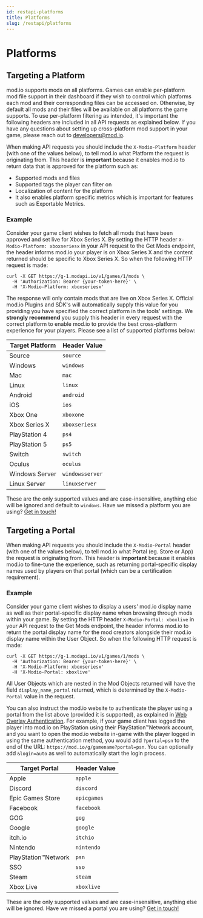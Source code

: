 ```yaml
---
id: restapi-platforms
title: Platforms
slug: /restapi/platforms
---
```


# Platforms

## Targeting a Platform

mod.io supports mods on all platforms. Games can enable per-platform mod file support in their dashboard if they wish to control which platforms each mod and their corresponding files can be accessed on. Otherwise, by default all mods and their files will be available on all platforms the game supports. To use per-platform filtering as intended, it's important the following headers are included in all API requests as explained below. If you have any questions about setting up cross-platform mod support in your game, please reach out to [developers@mod.io](mailto:developers@mod.io?subject=Platform%20Targeting).

When making API requests you should include the `X-Modio-Platform` header (with one of the values below), to tell mod.io what Platform the request is originating from. This header is __important__ because it enables mod.io to return data that is approved for the platform such as:

- Supported mods and files
- Supported tags the player can filter on
- Localization of content for the platform
- It also enables platform specific metrics which is important for features such as Exportable Metrics.

### Example

Consider your game client wishes to fetch all mods that have been approved and set live for Xbox Series X. By setting the HTTP header `X-Modio-Platform: xboxseriesx` in your API request to the <Link to="/restapi/docs/get-mods">Get Mods</Link> endpoint, the header informs mod.io your player is on Xbox Series X and the content returned should be specific to Xbox Series X. So when the following HTTP request is made:

```shell
curl -X GET https://g-1.modapi.io/v1/games/1/mods \
  -H 'Authorization: Bearer {your-token-here}' \
  -H 'X-Modio-Platform: xboxseriesx'
```

The response will only contain mods that are live on Xbox Series X. Official mod.io <Link to="/restapi#official-tools">Plugins and SDK's</Link>  will automatically supply this value for you providing you have specified the correct platform in the tools' settings. We __strongly recommend__ you supply this header in every request with the correct platform to enable mod.io to provide the best cross-platform experience for your players. Please see a list of supported platforms below:

Target Platform | Header Value
---------- | ----------  
Source | `source`
Windows | `windows`
Mac | `mac`
Linux | `linux`
Android | `android`
iOS | `ios`
Xbox One | `xboxone`
Xbox Series X | `xboxseriesx`
PlayStation 4 | `ps4`
PlayStation 5 | `ps5`
Switch | `switch`
Oculus | `oculus`
Windows Server | `windowsserver`
Linux Server | `linuxserver`

These are the only supported values and are case-insensitive, anything else will be ignored and default to `windows`. Have we missed a platform you are using? [Get in touch!](mailto:developers@mod.io?subject=Platform%20Support)

## Targeting a Portal

When making API requests you should include the `X-Modio-Portal` header (with one of the values below), to tell mod.io what Portal (eg. Store or App) the request is originating from. This header is __important__ because it enables mod.io to fine-tune the experience, such as returning portal-specific display names used by players on that portal (which can be a certification requirement).

### Example

Consider your game client wishes to display a users' mod.io display name as well as their portal-specific display name when browsing through mods within your game. By setting the HTTP header `X-Modio-Portal: xboxlive` in your API request to the <Link to="/restapi/docs/get-mods">Get Mods</Link> endpoint, the header informs mod.io to return the portal display name for the mod creators alongside their mod.io display name within the <Link to="/restapi/docs/schemas/user-object">User Object</Link>. So when the following HTTP request is made:

```shell
curl -X GET https://g-1.modapi.io/v1/games/1/mods \
  -H 'Authorization: Bearer {your-token-here}' \
  -H 'X-Modio-Platform: xboxseriesx'
  -H 'X-Modio-Portal: xboxlive'
```

All <Link to="/restapi/docs/schemas/user-object">User Objects</Link> which are nested in the <Link to="/restapi/docs/schemas/user-object">Mod Objects</Link> returned will have the field `display_name_portal` returned, which is determined by the `X-Modio-Portal` value in the request.

You can also instruct the mod.io website to authenticate the player using a portal from the list above (provided it is supported), as explained in [Web Overlay Authentication](#authentication). For example, if your game client has logged the player into mod.io on PlayStation using their PlayStation™Network account, and you want to open the mod.io website in-game with the player logged in using the same authentication method, you would add `?portal=psn` to the end of the URL: `https://mod.io/g/gamename?portal=psn`. You can optionally add `&login=auto` as well to automatically start the login process.

Target Portal | Header Value
---------- | ----------  
Apple | `apple`
Discord | `discord`
Epic Games Store | `epicgames`
Facebook | `facebook`
GOG | `gog`
Google | `google`
itch.io | `itchio`
Nintendo | `nintendo`
PlayStation™Network | `psn`
SSO | `sso`
Steam | `steam`
Xbox Live | `xboxlive`

These are the only supported values and are case-insensitive, anything else will be ignored. Have we missed a portal you are using? [Get in touch!](mailto:developers@mod.io?subject=Portal%20Support)


